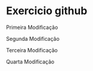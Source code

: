 # Exercicio github

Primeira Modificação

Segunda Modificação

Terceira Modificação

Quarta Modificação